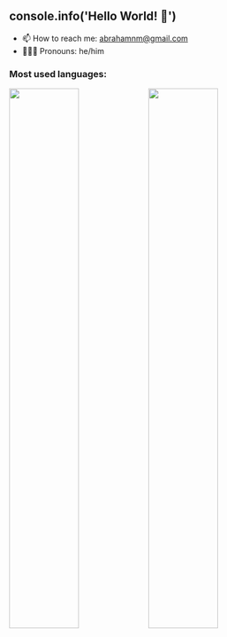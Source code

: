 ## console.info('Hello World! 👋')

<!--
**abrahamnm/abrahamnm** is a ✨ _special_ ✨ repository because its `README.md` (this file) appears on your GitHub profile.

Here are some ideas to get you started:

- 🔭 I’m currently working on ...
- 🌱 I’m currently learning ...
- 👯 I’m looking to collaborate on ...
- 🤔 I’m looking for help with ...
- 💬 Ask me about ...
- ⚡ Fun fact: ...
-->
- 📫 How to reach me: abrahamnm@gmail.com
- 👨🏽‍💻 Pronouns: he/him

### Most used languages:
<img src="https://wakatime.com/share/@abrahamnm/b48b5b62-9733-4cf5-a124-7dde1336660f.png" width="50%" /><img src="https://github-readme-stats.vercel.app/api?username=abrahamnm&hide=stars&count_private=true&show_icons=true&theme=tokyonight&bg_color=66000000&hide_border=true" width="50%">
